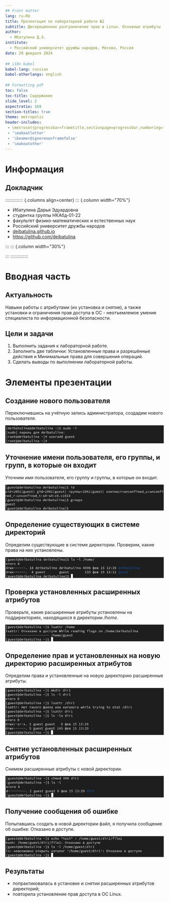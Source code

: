 ```yaml
---
## Front matter
lang: ru-RU
title: Презентация по лабораторной работе №2
subtitle: Дискреционное разграничение прав в Linux. Основные атрибуты
author:
  - Ибатулина Д.Э.
institute:
  - Российский университет дружбы народов, Москва, Россия
date: 29 февраля 2024

## i18n babel
babel-lang: russian
babel-otherlangs: english

## Formatting pdf
toc: false
toc-title: Содержание
slide_level: 2
aspectratio: 169
section-titles: true
theme: metropolis
header-includes:
 - \metroset{progressbar=frametitle,sectionpage=progressbar,numbering=fraction}
 - '\makeatletter'
 - '\beamer@ignorenonframefalse'
 - '\makeatother'
---
```


# Информация

## Докладчик

:::::::::::::: {.columns align=center}
::: {.column width="70%"}

  * Ибатулина Дарья Эдуардовна
  * студентка группы НКАбд-01-22
  * факультет физико-математических и естественных наук
  * Российский университет дружбы народов
  * [deibatulina.github.io](mailto:1132226434@pfur.ru)
  * <https://github.com/deibatulina>

:::
::: {.column width="30%"}

:::
::::::::::::::

# Вводная часть

## Актуальность

Навыки работы с атрибутами (их установка и снятие), а также установки и ограничения прав доступа в ОС - неотъемлемое умение специалиста по информационной безопасности.

## Цели и задачи

1. Выполнить задания к лабораторной работе.
2. Заполнить две таблички: Установленные права и разрешённые действия и Минимальные права для совершения операций.
3. Сделать выводы по выполнении лабораторной работы.

# Элементы презентации

## Создание нового пользователя

Переключившись на учётную запись администратора, создадим нового пользователя.

![](image/1.jpg)

## Уточнение имени пользователя, его группы, и групп, в которые он входит

Уточним имя пользователя, его группу и группы, в которые он входит.

![](image/6.jpg)

## Определение существующих в системе директорий

Определим существующие в системе директории. Проверим, какие права на них установлены.

![](image/8.jpg)

## Проверка установленных расширенных атрибутов

Проверьте, какие расширенные атрибуты установлены на поддиректориях, находящихся в директории */home*.

![](image/9.jpg)

## Определение прав и установленных на новую директорию расширенных атрибутов

Определим права и установленные на новую директорию расширенные атрибуты.

![](image/10.jpg)

## Снятие установленных расширенных атрибутов

Снимем расширенные атрибуты с новой директории.

![](image/11.jpg)

## Получение сообщения об ошибке

Попытавшись создать в новой директории файл, я получила сообщение об ошибке: Отказано в доступе.

![](image/12.jpg)

## Результаты

* попрактиковалась в установке и снятии расширенных атрибутов директорий;
* повторила установление прав доступа в ОС Linux.

